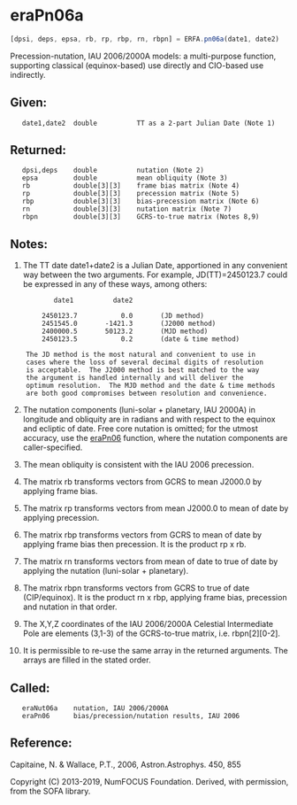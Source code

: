 # eraPn06a

```js
[dpsi, deps, epsa, rb, rp, rbp, rn, rbpn] = ERFA.pn06a(date1, date2)
```

Precession-nutation, IAU 2006/2000A models:  a multi-purpose function,
supporting classical (equinox-based) use directly and CIO-based use
indirectly.

## Given:
```
   date1,date2  double          TT as a 2-part Julian Date (Note 1)
```

## Returned:
```
   dpsi,deps    double          nutation (Note 2)
   epsa         double          mean obliquity (Note 3)
   rb           double[3][3]    frame bias matrix (Note 4)
   rp           double[3][3]    precession matrix (Note 5)
   rbp          double[3][3]    bias-precession matrix (Note 6)
   rn           double[3][3]    nutation matrix (Note 7)
   rbpn         double[3][3]    GCRS-to-true matrix (Notes 8,9)
```

## Notes:

1)  The TT date date1+date2 is a Julian Date, apportioned in any
    convenient way between the two arguments.  For example,
    JD(TT)=2450123.7 could be expressed in any of these ways,
    among others:

```
           date1          date2

        2450123.7           0.0       (JD method)
        2451545.0       -1421.3       (J2000 method)
        2400000.5       50123.2       (MJD method)
        2450123.5           0.2       (date & time method)

    The JD method is the most natural and convenient to use in
    cases where the loss of several decimal digits of resolution
    is acceptable.  The J2000 method is best matched to the way
    the argument is handled internally and will deliver the
    optimum resolution.  The MJD method and the date & time methods
    are both good compromises between resolution and convenience.
```

2)  The nutation components (luni-solar + planetary, IAU 2000A) in
    longitude and obliquity are in radians and with respect to the
    equinox and ecliptic of date.  Free core nutation is omitted;
    for the utmost accuracy, use the [eraPn06][1] function, where the
    nutation components are caller-specified.

3)  The mean obliquity is consistent with the IAU 2006 precession.

4)  The matrix rb transforms vectors from GCRS to mean J2000.0 by
    applying frame bias.

5)  The matrix rp transforms vectors from mean J2000.0 to mean of
    date by applying precession.

6)  The matrix rbp transforms vectors from GCRS to mean of date by
    applying frame bias then precession.  It is the product rp x rb.

7)  The matrix rn transforms vectors from mean of date to true of
    date by applying the nutation (luni-solar + planetary).

8)  The matrix rbpn transforms vectors from GCRS to true of date
    (CIP/equinox).  It is the product rn x rbp, applying frame bias,
    precession and nutation in that order.

9)  The X,Y,Z coordinates of the IAU 2006/2000A Celestial
    Intermediate Pole are elements (3,1-3) of the GCRS-to-true
    matrix, i.e. rbpn[2][0-2].

10) It is permissible to re-use the same array in the returned
    arguments.  The arrays are filled in the stated order.

## Called:
```
   eraNut06a    nutation, IAU 2006/2000A
   eraPn06      bias/precession/nutation results, IAU 2006
```

## Reference:

   Capitaine, N. & Wallace, P.T., 2006, Astron.Astrophys. 450, 855

Copyright (C) 2013-2019, NumFOCUS Foundation.
Derived, with permission, from the SOFA library.


[1]: era.pn06.md
